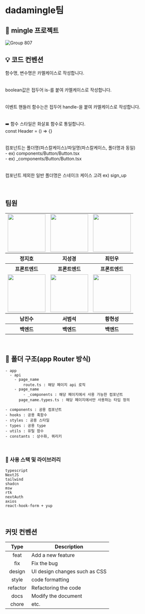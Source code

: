 # dadamingle팀


<h2>🏫 mingle 프로젝트</h2>

![Group 807](https://github.com/goorm-hackathon-dadamingle/dadamingle/assets/123868471/7d16aa51-40cc-4dd9-99d8-7204a2b05f1b)


<h2>💡 코드 컨벤션</h2>

<aside>
함수명, 변수명은 카멜케이스로 작성합니다.

</aside>
<br/>
<br/>
<aside>
boolean값은 접두어 is-를 붙여 카멜케이스로 작성합니다.

</aside>
<br/>
<br/>
<aside>
이벤트 핸들러 함수는은 접두어 handle-을 붙여 카멜케이스로 작성합니다.

</aside>
<br/>
<br/>
<aside>
➡️ 함수 스타일은 화살표 함수로 통일합니다. <br/>
const Header = () ⇒ {}

</aside>
<br/>
<br/>
<aside>
컴포넌트는 폴더명(파스칼케이스)/파일명(파스칼케이스, 폴더명과 동일) <br/>
- ex) components/Button/Button.tsx <br/>
- ex) _components/Button/Button.tsx

</aside>
<br/>
<br/>

<aside>
컴포넌트 제외한 일반 폴더명은 스네이크 케이스 고려 ex) sign_up

</aside>
<br/>

<br>
<h2>팀원</h2>

<table>
  <tr>
    <td>
      <a href="https://github.com/stop0ho">
        <img src="https://avatars.githubusercontent.com/u/68852637?v=4" width="120px" height="120px"/>
      </a>  
    </td>
     <td>
      <a href="https://github.com/zivivle">
        <img src="https://avatars.githubusercontent.com/u/123868471?v=4" width="120px" height="120px"/>
      </a>  
    </td>
    <td>
      <a href="https://github.com/choiminwoo98">
        <img src="https://avatars.githubusercontent.com/u/61531483?v=4" width="120px" height="120px"/>
      </a>  
    </td>
  </tr>
  <tr>
    <th>
      정지호
    </th>
    <th>
      지성경
    </th>
    <th>
      최민우
    </th>
  </tr>
  <tr>
    <th>
       프론트엔드
    </th>
    <th>
       프론트엔드
    </th>
    <th>
       프론트엔드
    </th>
  </tr>
  
  <tr>
    <td>
      <a href="https://github.com/wlstnam">
        <img src="https://avatars.githubusercontent.com/u/127458907?v=4" width="120px" height="120px"/>
      </a>  
    </td>
     <td>
      <a href="https://github.com/sbslc2000">
        <img src="https://avatars.githubusercontent.com/u/60257970?v=4" width="120px" height="120px"/>
      </a>  
    </td>
    <td>
      <a href="https://github.com/hstla">
        <img src="https://avatars.githubusercontent.com/u/83001865?v=4" width="120px" height="120px"/>
      </a>  
    </td>
     
  </tr>
  <tr>
    <th>
      남진수
    </th>
    <th>
      서범석
    </th>
    <th>
      황현성
    </th>
  </tr>
  <tr>
    <th>
       백엔드
    </th>
    <th>
       백엔드
    </th>
    <th>
       백엔드
    </th>
  </tr>
</table>


<br/>

<h2>📁 폴더 구조(app Router 방식)</h2>

<aside>

```
- app
  - api
    - page_name
        route.ts : 해당 페이지 api 로직
    - page_name
        - _components : 해당 페이지에서 사용 가능한 컴포넌트
      page_name.types.ts : 해당 페이지에서만 사용하는 타입 정의

- components : 공용 컴포넌트
- hooks : 공용 훅함수
- styles : 공용 스타일
- types : 공용 type
- utils : 유틸 함수
- constants : 상수화, 쿼리키
```

</aside>
<br/>

### 🎃 사용 스택 및 라이브러리

```
typescript
NextJS
tailwind
shadcn
msw
rtk
nextAuth
axios
react-hook-form + yup
```

<br/>

<h2>커밋 컨벤션</h2>

|   Type   | Description                   |
| :------: | ----------------------------- |
|   feat   | Add a new feature             |
|   fix    | Fix the bug                   |
|  design  | UI design changes such as CSS |
|  style   | code formatting               |
| refactor | Refactoring the code          |
|   docs   | Modify the document           |
|  chore   | etc.                          |

<br>
